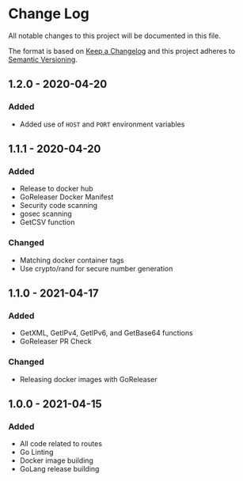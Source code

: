 
# Change Log

All notable changes to this project will be documented in this file.

The format is based on [Keep a Changelog](http://keepachangelog.com/)
and this project adheres to [Semantic Versioning](http://semver.org/).


## 1.2.0 - 2020-04-20

### Added

- Added use of `HOST` and `PORT` environment variables

## 1.1.1 - 2020-04-20

### Added

- Release to docker hub
- GoReleaser Docker Manifest
- Security code scanning
- gosec scanning
- GetCSV function

### Changed

- Matching docker container tags
- Use crypto/rand for secure number generation

## 1.1.0 - 2021-04-17

### Added

- GetXML, GetIPv4, GetIPv6, and GetBase64 functions
- GoReleaser PR Check

### Changed

- Releasing docker images with GoReleaser

## 1.0.0 - 2021-04-15

### Added

- All code related to routes
- Go Linting
- Docker image building
- GoLang release building
